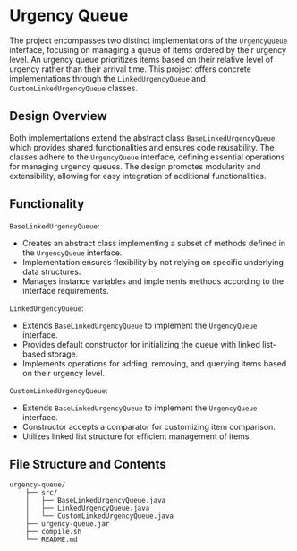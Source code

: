 # Urgency Queue
The project encompasses two distinct implementations of the `UrgencyQueue` interface, focusing on managing a queue of items ordered by their urgency level. An urgency queue prioritizes items based on their relative level of urgency rather than their arrival time. This project offers concrete implementations through the `LinkedUrgencyQueue` and `CustomLinkedUrgencyQueue` classes.

## Design Overview
Both implementations extend the abstract class `BaseLinkedUrgencyQueue`, which provides shared functionalities and ensures code reusability. The classes adhere to the `UrgencyQueue` interface, defining essential operations for managing urgency queues. The design promotes modularity and extensibility, allowing for easy integration of additional functionalities.

## Functionality
`BaseLinkedUrgencyQueue`:
- Creates an abstract class implementing a subset of methods defined in the `UrgencyQueue` interface.
- Implementation ensures flexibility by not relying on specific underlying data structures.
- Manages instance variables and implements methods according to the interface requirements.

`LinkedUrgencyQueue`:
- Extends `BaseLinkedUrgencyQueue` to implement the `UrgencyQueue` interface.
- Provides default constructor for initializing the queue with linked list-based storage.
- Implements operations for adding, removing, and querying items based on their urgency level.

`CustomLinkedUrgencyQueue`:
- Extends `BaseLinkedUrgencyQueue` to implement the `UrgencyQueue` interface.
- Constructor accepts a comparator for customizing item comparison.
- Utilizes linked list structure for efficient management of items.

## File Structure and Contents
```
urgency-queue/
    ├── src/
    │   ├── BaseLinkedUrgencyQueue.java
    │   ├── LinkedUrgencyQueue.java
    │   └── CustomLinkedUrgencyQueue.java
    ├── urgency-queue.jar
    ├── compile.sh
    └── README.md
```

